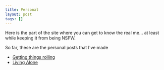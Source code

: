 ```yaml
---
title: Personal
layout: post
tags: []
---
```



Here is the part of the site where you can get to know the real me... at least while keeping it from being NSFW.

So far, these are the personal posts that I've made

-   [Getting things rolling](https://blog.srvthe.net/archives/10 "Getting things rolling")
-   [Living Alone](https://blog.srvthe.net/archives/71 "Living alone")

